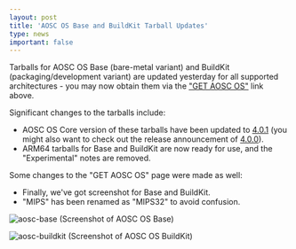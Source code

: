 ```yaml
---
layout: post
title: 'AOSC OS Base and BuildKit Tarball Updates'
type: news
important: false
---
```


Tarballs for AOSC OS Base (bare-metal variant) and BuildKit (packaging/development variant) are updated yesterday for all supported architectures - you may now obtain them via the ["GET AOSC OS"](/os-download) link above.

Significant changes to the tarballs include:

- AOSC OS Core version of these tarballs have been updated to [4.0.1](/news/core-4.0.1-released) (you might also want to check out the release announcement of [4.0.0](/news/aosc-os-core-4-is-green)).
- ARM64 tarballs for Base and BuildKit are now ready for use, and the "Experimental" notes are removed.

Some changes to the "GET AOSC OS" page were made as well:

- Finally, we've got screenshot for Base and BuildKit.
- "MIPS" has been renamed as "MIPS32" to avoid confusion.

![aosc-base](/assets/i/de-preview/base/thumbs/1.png.jpg)
(Screenshot of AOSC OS Base)

![aosc-buildkit](/assets/i/de-preview/buildkit/thumbs/1.png.jpg)
(Screenshot of AOSC OS BuildKit)